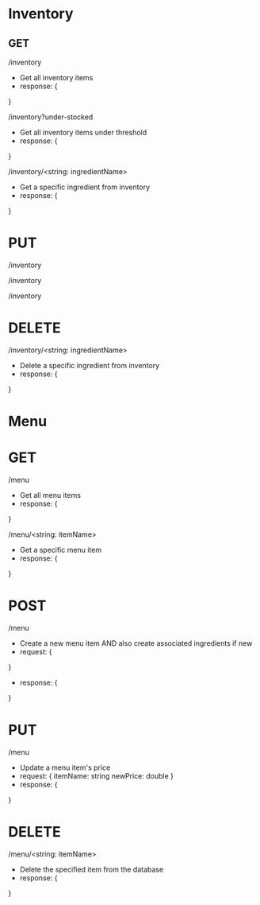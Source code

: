 # Inventory

## GET

/inventory
- Get all inventory items
- response: {

}

/inventory?under-stocked
- Get all inventory items under threshold
- response: {

}

/inventory/<string: ingredientName>
- Get a specific ingredient from inventory
- response: {

}

# PUT

/inventory

/inventory

/inventory

# DELETE

/inventory/<string: ingredientName>
- Delete a specific ingredient from inventory
- response: {

}

# Menu

# GET

/menu
- Get all menu items
- response: {
    
}

/menu/<string: itemName>
- Get a specific menu item
- response: {
    
}

# POST

/menu
- Create a new menu item AND also create associated ingredients if new
- request: {

}
- response: {

}

# PUT

/menu
- Update a menu item's price
- request: {
    itemName: string
    newPrice: double
}
- response: {

}

# DELETE

/menu/<string: itemName>
- Delete the specified item from the database
- response: {

}